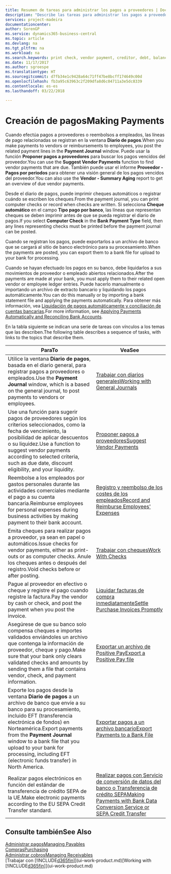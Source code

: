 ```yaml
---
title: Resumen de tareas para administrar los pagos a proveedores | Documentos de Microsoft
description: "Describe las tareas para administrar los pagos a proveedores o acreedores, incluido el registro de líneas de pago, y obtener un resumen de saldo vencido."
services: project-madeira
documentationcenter: 
author: SorenGP
ms.service: dynamics365-business-central
ms.topic: article
ms.devlang: na
ms.tgt_pltfrm: na
ms.workload: na
ms.search.keywords: print check, vendor payment, creditor, debt, balance due, AP
ms.date: 11/17/2017
ms.author: sgroespe
ms.translationtype: HT
ms.sourcegitcommit: d7fb34e1c9428a64c71ff47be8bcff174649c00d
ms.openlocfilehash: fb3a95c63963c2f209dfa8d6c04711a3e5dc8339
ms.contentlocale: es-es
ms.lasthandoff: 03/22/2018

---
```

# <a name="making-payments"></a><span data-ttu-id="36c53-103">Creación de pagos</span><span class="sxs-lookup"><span data-stu-id="36c53-103">Making Payments</span></span>
<span data-ttu-id="36c53-104">Cuando efectúa pagos a proveedores o reembolsos a empleados, las líneas de pago relacionadas se registran en la ventana **Diario de pagos**.</span><span class="sxs-lookup"><span data-stu-id="36c53-104">When you make payments to vendors or reimbursements to employees, you post the related payment lines in the **Payment Journal** window.</span></span> <span data-ttu-id="36c53-105">Puede usar la función **Proponer pagos a proveedores** para buscar los pagos vencidos del proveedor.</span><span class="sxs-lookup"><span data-stu-id="36c53-105">You can use the **Suggest Vendor Payments** function to find vendor payments that are due.</span></span> <span data-ttu-id="36c53-106">También puede usar el informe **Proveedor - Pagos por periodos** para obtener una visión general de los pagos vencidos del proveedor.</span><span class="sxs-lookup"><span data-stu-id="36c53-106">You can also use the **Vendor - Summary Aging** report to get an overview of due vendor payments.</span></span>

<span data-ttu-id="36c53-107">Desde el diario de pagos, puede imprimir cheques automáticos o registrar cuándo se escriben los cheques.</span><span class="sxs-lookup"><span data-stu-id="36c53-107">From the payment journal, you can print computer checks or record when checks are written.</span></span> <span data-ttu-id="36c53-108">Si selecciona **Cheque automático** en el campo **Tipo pago por banco**, las líneas que representan cheques se deben imprimir antes de que se pueda registrar el diario de pagos.</span><span class="sxs-lookup"><span data-stu-id="36c53-108">If you select **Computer Check** in the **Bank Payment Type** field, then any lines representing checks must be printed before the payment journal can be posted.</span></span>

<span data-ttu-id="36c53-109">Cuando se registran los pagos, puede exportarlos a un archivo de banco que se cargará al sitio de banco electrónico para su procesamiento.</span><span class="sxs-lookup"><span data-stu-id="36c53-109">When the payments are posted, you can export them to a bank file for upload to your bank for processing.</span></span>

<span data-ttu-id="36c53-110">Cuando se hayan efectuado los pagos en su banco, debe liquidarlos a sus movimientos de proveedor o empleado abiertos relacionados.</span><span class="sxs-lookup"><span data-stu-id="36c53-110">After the payments are made at your bank, you must apply them to their related open vendor or employee ledger entries.</span></span> <span data-ttu-id="36c53-111">Puede hacerlo manualmente o importando un archivo de extracto bancario y liquidando los pagos automáticamente.</span><span class="sxs-lookup"><span data-stu-id="36c53-111">You can do this manually or by importing a bank statement file and applying the payments automatically.</span></span> <span data-ttu-id="36c53-112">Para obtener más información, vea [Liquidación de pagos automáticamente y conciliación de cuentas bancarias](receivables-apply-payments-auto-reconcile-bank-accounts.md).</span><span class="sxs-lookup"><span data-stu-id="36c53-112">For more information, see [Applying Payments Automatically and Reconciling Bank Accounts](receivables-apply-payments-auto-reconcile-bank-accounts.md).</span></span>

<span data-ttu-id="36c53-113">En la tabla siguiente se indican una serie de tareas con vínculos a los temas que las describen.</span><span class="sxs-lookup"><span data-stu-id="36c53-113">The following table describes a sequence of tasks, with links to the topics that describe them.</span></span>

| <span data-ttu-id="36c53-114">Para</span><span class="sxs-lookup"><span data-stu-id="36c53-114">To</span></span> | <span data-ttu-id="36c53-115">Vea</span><span class="sxs-lookup"><span data-stu-id="36c53-115">See</span></span> |
| --- | --- |
|<span data-ttu-id="36c53-116">Utilice la ventana **Diario de pagos**, basada en el diario general, para registrar pagos a proveedores o empleados.</span><span class="sxs-lookup"><span data-stu-id="36c53-116">Use the **Payment Journal** window, which is a based on the general journal, to post payments to vendors or employees.</span></span>|[<span data-ttu-id="36c53-117">Trabajar con diarios generales</span><span class="sxs-lookup"><span data-stu-id="36c53-117">Working with General Journals</span></span>](ui-work-general-journals.md)|
| <span data-ttu-id="36c53-118">Use una función para sugerir pagos de proveedores según los criterios seleccionados, como la fecha de vencimiento, la posibilidad de aplicar descuentos o su liquidez.</span><span class="sxs-lookup"><span data-stu-id="36c53-118">Use a function to suggest vendor payments according to selected criteria, such as due date, discount eligibility, and your liquidity.</span></span> |[<span data-ttu-id="36c53-119">Proponer pagos a proveedores</span><span class="sxs-lookup"><span data-stu-id="36c53-119">Suggest Vendor Payments</span></span>](payables-how-suggest-vendor-payments.md) |
|<span data-ttu-id="36c53-120">Reembolse a los empleados por gastos personales durante las actividades comerciales mediante el pago a su cuenta bancaria.</span><span class="sxs-lookup"><span data-stu-id="36c53-120">Reimburse employees for personal expenses during business activities by making payment to their bank account.</span></span>|[<span data-ttu-id="36c53-121">Registro y reembolso de los costes de los empleados</span><span class="sxs-lookup"><span data-stu-id="36c53-121">Record and Reimburse Employees' Expenses</span></span>](finance-how-record-reimburse-employee-expenses.md)|
| <span data-ttu-id="36c53-122">Emita cheques para realizar pagos a proveedor, ya sean en papel o automáticos.</span><span class="sxs-lookup"><span data-stu-id="36c53-122">Issue checks for vendor payments, either as print-outs or as computer checks.</span></span> <span data-ttu-id="36c53-123">Anule los cheques antes o después del registro.</span><span class="sxs-lookup"><span data-stu-id="36c53-123">Void checks before or after posting.</span></span> |[<span data-ttu-id="36c53-124">Trabajar con cheques</span><span class="sxs-lookup"><span data-stu-id="36c53-124">Work With Checks</span></span>](payables-how-work-checks.md) |
| <span data-ttu-id="36c53-125">Pague al proveedor en efectivo o cheque y registre el pago cuando registre la factura.</span><span class="sxs-lookup"><span data-stu-id="36c53-125">Pay the vendor by cash or check, and post the payment when you post the invoice.</span></span> |[<span data-ttu-id="36c53-126">Liquidar facturas de compra inmediatamente</span><span class="sxs-lookup"><span data-stu-id="36c53-126">Settle Purchase Invoices Promptly</span></span>](finance-how-to-settle-purchase-invoices-promptly.md) |
| <span data-ttu-id="36c53-127">Asegúrese de que su banco solo compensa cheques e importes validados enviándoles un archivo que contenga la información de proveedor, cheque y pago.</span><span class="sxs-lookup"><span data-stu-id="36c53-127">Make sure that your bank only clears validated checks and amounts by sending them a file that contains vendor, check, and payment information.</span></span> |[<span data-ttu-id="36c53-128">Exportar un archivo de Positive Pay</span><span class="sxs-lookup"><span data-stu-id="36c53-128">Export a Positive Pay file</span></span>](finance-how-positive-pay.md) |
|<span data-ttu-id="36c53-129">Exporte los pagos desde la ventana **Diario de pagos** a un archivo de banco que envíe a su banco para su procesamiento, incluido EFT (transferencia electrónica de fondos) en Norteamérica.</span><span class="sxs-lookup"><span data-stu-id="36c53-129">Export payments from the **Payment Journal** window to a bank file that you upload to your bank for processing, including EFT (electronic funds transfer) in North America.</span></span> |[<span data-ttu-id="36c53-130">Exportar pagos a un archivo bancario</span><span class="sxs-lookup"><span data-stu-id="36c53-130">Export Payments to a Bank File</span></span>](payables-how-export-payments-bank-file.md)|
|<span data-ttu-id="36c53-131">Realizar pagos electrónicos en función del estándar de transferencia de crédito SEPA de la UE.</span><span class="sxs-lookup"><span data-stu-id="36c53-131">Make electronic payments according to the EU SEPA Credit Transfer standard.</span></span>|[<span data-ttu-id="36c53-132">Realizar pagos con Servicio de conversión de datos del banco o Transferencia de crédito SEPA</span><span class="sxs-lookup"><span data-stu-id="36c53-132">Making Payments with Bank Data Conversion Service or SEPA Credit Transfer</span></span>](finance-make-payments-with-bank-data-conversion-service-or-sepa-credit-transfer.md)|    

## <a name="see-also"></a><span data-ttu-id="36c53-133">Consulte también</span><span class="sxs-lookup"><span data-stu-id="36c53-133">See Also</span></span>
[<span data-ttu-id="36c53-134">Administrar pagos</span><span class="sxs-lookup"><span data-stu-id="36c53-134">Managing Payables</span></span>](payables-manage-payables.md)  
[<span data-ttu-id="36c53-135">Compras</span><span class="sxs-lookup"><span data-stu-id="36c53-135">Purchasing</span></span>](purchasing-manage-purchasing.md)  
[<span data-ttu-id="36c53-136">Administrar cobros</span><span class="sxs-lookup"><span data-stu-id="36c53-136">Managing Receivables</span></span>](receivables-manage-receivables.md)  
<span data-ttu-id="36c53-137">[Trabajar con [!INCLUDE[d365fin](includes/d365fin_md.md)]](ui-work-product.md)</span><span class="sxs-lookup"><span data-stu-id="36c53-137">[Working with [!INCLUDE[d365fin](includes/d365fin_md.md)]](ui-work-product.md)</span></span>  

